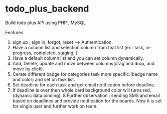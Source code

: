# todo_plus_backend

Build todo plus API using PHP , MySQL

Features

1. sign up , sign in, forgot, reset ==> Authentication.
2. Have a column list and selection column from that list (ex : task, in-progress, completed, staging, ).
3. Have a default column list and you can set column dynamically.
4. Add, Delete, update and move between columns(drag and drop, and move by click).
5. Cerate different badge for categories task more specific.(badge name and color) and set on task list.
6. Set deadline for each task and get email notification before deadline.
7. If deadline is over then whole card background color will turns red.(dynamic data binding).
   8.Further observation : sending SMS and email based on deadlines and provide notification for the boards. Now it is set for single user and further work on team.
